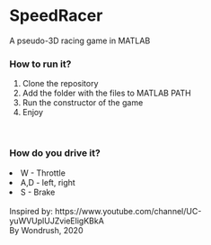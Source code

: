 # SpeedRacer
A pseudo-3D racing game in MATLAB
<h3>How to run it?</h3>
<ol>
<li>Clone the repository</li>
<li>Add the folder with the files to MATLAB PATH</li>
<li>Run the constructor of the game</li>
<li>Enjoy</li>
</ol>
<br>
<h3>How do you drive it?</h3>
<li>W - Throttle</li>
<li>A,D - left, right</li>
<li>S - Brake</li>
<br>
Inspired by: https://www.youtube.com/channel/UC-yuWVUplUJZvieEligKBkA
<br>
By Wondrush, 2020
